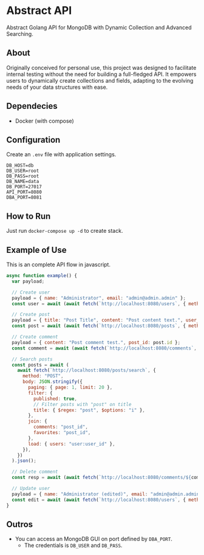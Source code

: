 # Abstract API
Abstract Golang API for MongoDB with Dynamic Collection and Advanced Searching.

## About
Originally conceived for personal use, this project was designed to facilitate internal testing without the need for building a full-fledged API. It empowers users to dynamically create collections and fields, adapting to the evolving needs of your data structures with ease.

## Dependecies
- Docker (with compose)

## Configuration
Create an `.env` file with application settings.

```
DB_HOST=db
DB_USER=root
DB_PASS=root
DB_NAME=data
DB_PORT=27017
API_PORT=8080
DBA_PORT=8081
```

## How to Run
Just run `docker-compose up -d` to create stack.

## Example of Use
This is an complete API flow in javascript.

```javascript
async function example() {
  var payload;

  // Create user
  payload = { name: "Administrator", email: "admin@admin.admin" };
  const user = await (await fetch(`http://localhost:8080/users`, { method: "POST", body: JSON.stringify(payload) })).json();

  // Create post
  payload = { title: "Post Title", content: "Post content text.", user_id: user.id };
  const post = await (await fetch(`http://localhost:8080/posts`, { method: "POST", body: JSON.stringify(payload) })).json();

  // Create comment
  payload = { content: "Post comment test.", post_id: post.id };
  const comment = await (await fetch(`http://localhost:8080/comments`, { method: "POST", body: JSON.stringify(payload) })).json();

  // Search posts
  const posts = await (
    await fetch(`http://localhost:8080/posts/search`, {
      method: "POST",
      body: JSON.stringify({
        paging: { page: 1, limit: 20 },
        filter: {
          published: true,
          // Filter posts with "post" on title
          title: { $regex: "post", $options: "i" },
        },
        join: {
          comments: "post_id",
          favorites: "post_id",
        },
        load: { users: "user:user_id" },
      }),
    })
  ).json();

  // Delete comment
  const resp = await (await fetch(`http://localhost:8080/comments/${comment.id}`, { method: "DELETE" })).json();

  // Update user
  payload = { name: "Administrator (edited)", email: "admin@admin.admin" };
  const edit = await (await fetch(`http://localhost:8080/users`, { method: "PUT", body: JSON.stringify(payload) })).json();
}
```

## Outros

- You can access an MongoDB GUI on port defined by `DBA_PORT`.
    - The credentials is `DB_USER` and `DB_PASS`.